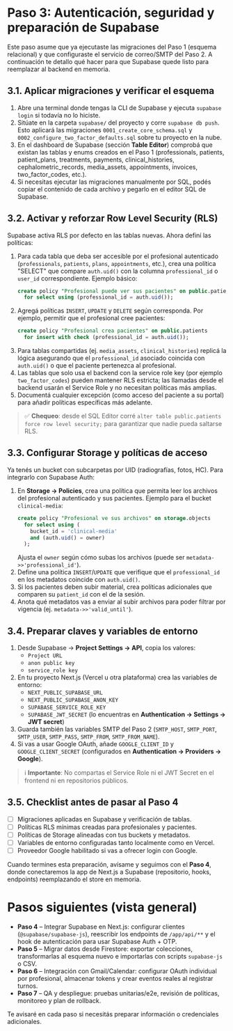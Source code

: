 # Paso 3: Autenticación, seguridad y preparación de Supabase

Este paso asume que ya ejecutaste las migraciones del Paso 1 (esquema relacional) y que configuraste el servicio de correo/SMTP del Paso 2. A continuación te detallo qué hacer para que Supabase quede listo para reemplazar al backend en memoria.

## 3.1. Aplicar migraciones y verificar el esquema
1. Abre una terminal donde tengas la CLI de Supabase y ejecuta `supabase login` si todavía no lo hiciste.
2. Sitúate en la carpeta `supabase/` del proyecto y corre `supabase db push`. Esto aplicará las migraciones `0001_create_core_schema.sql` y `0002_configure_two_factor_defaults.sql` sobre tu proyecto en la nube.
3. En el dashboard de Supabase (sección **Table Editor**) comprobá que existan las tablas y enums creados en el Paso 1 (professionals, patients, patient_plans, treatments, payments, clinical_histories, cephalometric_records, media_assets, appointments, invoices, two_factor_codes, etc.).
4. Si necesitas ejecutar las migraciones manualmente por SQL, podés copiar el contenido de cada archivo y pegarlo en el editor SQL de Supabase.

## 3.2. Activar y reforzar Row Level Security (RLS)
Supabase activa RLS por defecto en las tablas nuevas. Ahora definí las políticas:

1. Para cada tabla que deba ser accesible por el profesional autenticado (`professionals`, `patients`, `plans`, `appointments`, etc.), crea una política "SELECT" que compare `auth.uid()` con la columna `professional_id` o `user_id` correspondiente. Ejemplo básico:
   ```sql
   create policy "Profesional puede ver sus pacientes" on public.patients
     for select using (professional_id = auth.uid());
   ```
2. Agregá políticas `INSERT`, `UPDATE` y `DELETE` según corresponda. Por ejemplo, permitir que el profesional cree pacientes:
   ```sql
   create policy "Profesional crea pacientes" on public.patients
     for insert with check (professional_id = auth.uid());
   ```
3. Para tablas compartidas (ej. `media_assets`, `clinical_histories`) replicá la lógica asegurando que el `professional_id` asociado coincida con `auth.uid()` o que el paciente pertenezca al profesional.
4. Las tablas que solo usa el backend con la service role key (por ejemplo `two_factor_codes`) pueden mantener RLS estricta; las llamadas desde el backend usarán el Service Role y no necesitan políticas más amplias.
5. Documentá cualquier excepción (como acceso del paciente a su portal) para añadir políticas específicas más adelante.

> ✅ **Chequeo**: desde el SQL Editor corré `alter table public.patients force row level security;` para garantizar que nadie pueda saltarse RLS.

## 3.3. Configurar Storage y políticas de acceso
Ya tenés un bucket con subcarpetas por UID (radiografías, fotos, HC). Para integrarlo con Supabase Auth:

1. En **Storage → Policies**, crea una política que permita leer los archivos del profesional autenticado y sus pacientes. Ejemplo para el bucket `clinical-media`:
   ```sql
   create policy "Profesional ve sus archivos" on storage.objects
     for select using (
       bucket_id = 'clinical-media'
       and (auth.uid() = owner)
     );
   ```
   Ajusta el `owner` según cómo subas los archivos (puede ser `metadata->>'professional_id'`).
2. Define una política `INSERT`/`UPDATE` que verifique que el `professional_id` en los metadatos coincide con `auth.uid()`.
3. Si los pacientes deben subir material, crea políticas adicionales que comparen su `patient_id` con el de la sesión.
4. Anota qué metadatos vas a enviar al subir archivos para poder filtrar por vigencia (ej. `metadata->>'valid_until'`).

## 3.4. Preparar claves y variables de entorno
1. Desde Supabase → **Project Settings → API**, copia los valores:
   * `Project URL`
   * `anon public key`
   * `service_role key`
2. En tu proyecto Next.js (Vercel u otra plataforma) crea las variables de entorno:
   * `NEXT_PUBLIC_SUPABASE_URL`
   * `NEXT_PUBLIC_SUPABASE_ANON_KEY`
   * `SUPABASE_SERVICE_ROLE_KEY`
   * `SUPABASE_JWT_SECRET` (lo encuentras en **Authentication → Settings → JWT secret**)
3. Guarda también las variables SMTP del Paso 2 (`SMTP_HOST`, `SMTP_PORT`, `SMTP_USER`, `SMTP_PASS`, `SMTP_FROM`, `SMTP_FROM_NAME`).
4. Si vas a usar Google OAuth, añade `GOOGLE_CLIENT_ID` y `GOOGLE_CLIENT_SECRET` (configurados en **Authentication → Providers → Google**).

> ℹ️ **Importante**: No compartas el Service Role ni el JWT Secret en el frontend ni en repositorios públicos.

## 3.5. Checklist antes de pasar al Paso 4
- [ ] Migraciones aplicadas en Supabase y verificación de tablas.
- [ ] Políticas RLS mínimas creadas para profesionales y pacientes.
- [ ] Políticas de Storage alineadas con tus buckets y metadatos.
- [ ] Variables de entorno configuradas tanto localmente como en Vercel.
- [ ] Proveedor Google habilitado si vas a ofrecer login con Google.

Cuando termines esta preparación, avísame y seguimos con el **Paso 4**, donde conectaremos la app de Next.js a Supabase (repositorio, hooks, endpoints) reemplazando el store en memoria.

# Pasos siguientes (vista general)
- **Paso 4** – Integrar Supabase en Next.js: configurar clientes (`@supabase/supabase-js`), reescribir los endpoints de `/app/api/**` y el hook de autenticación para usar Supabase Auth + OTP.
- **Paso 5** – Migrar datos desde Firestore: exportar colecciones, transformarlas al esquema nuevo e importarlas con scripts `supabase-js` o CSV.
- **Paso 6** – Integración con Gmail/Calendar: configurar OAuth individual por profesional, almacenar tokens y crear eventos reales al registrar turnos.
- **Paso 7** – QA y despliegue: pruebas unitarias/e2e, revisión de políticas, monitoreo y plan de rollback.

Te avisaré en cada paso si necesitás preparar información o credenciales adicionales.
